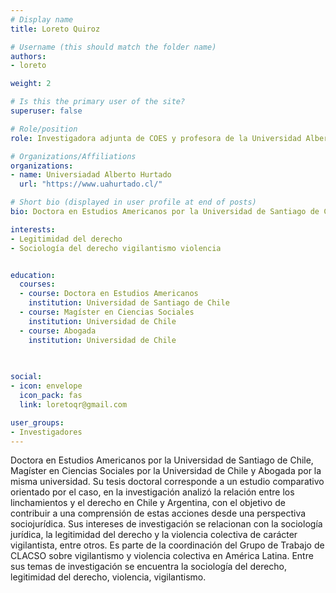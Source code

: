 ```yaml
---
# Display name
title: Loreto Quiroz

# Username (this should match the folder name)
authors:
- loreto

weight: 2 

# Is this the primary user of the site?
superuser: false

# Role/position
role: Investigadora adjunta de COES y profesora de la Universidad Alberto Hurtado.

# Organizations/Affiliations
organizations:
- name: Universiadad Alberto Hurtado
  url: "https://www.uahurtado.cl/"

# Short bio (displayed in user profile at end of posts)
bio: Doctora en Estudios Americanos por la Universidad de Santiago de Chile, Magíster en Ciencias Sociales por la Universidad de Chile y Abogada por la misma universidad. Su tesis doctoral corresponde a un estudio comparativo orientado por el caso, en la investigación analizó la relación entre los linchamientos y el derecho en Chile y Argentina, con el objetivo de contribuir a una comprensión de estas acciones desde una perspectiva sociojurídica. Sus intereses de investigación se relacionan con la sociología jurídica, la legitimidad del derecho y la violencia colectiva de carácter vigilantista, entre otros. Es parte de la coordinación del Grupo de Trabajo de CLACSO sobre vigilantismo y violencia colectiva en América Latina. Entre sus temas de investigación se encuentra la sociología del derecho, legitimidad del derecho, violencia, vigilantismo.

interests:
- Legitimidad del derecho
- Sociología del derecho vigilantismo violencia


education:
  courses:
  - course: Doctora en Estudios Americanos 
    institution: Universidad de Santiago de Chile
  - course: Magíster en Ciencias Sociales
    institution: Universidad de Chile
  - course: Abogada
    institution: Universidad de Chile    
    
    

social:
- icon: envelope
  icon_pack: fas
  link: loretoqr@gmail.com

user_groups:
- Investigadores
---
```

Doctora en Estudios Americanos por la Universidad de Santiago de Chile, Magíster en Ciencias Sociales por la Universidad de Chile y Abogada por la misma universidad. Su tesis doctoral corresponde a un estudio comparativo orientado por el caso, en la investigación analizó la relación entre los linchamientos y el derecho en Chile y Argentina, con el objetivo de contribuir a una comprensión de estas acciones desde una perspectiva sociojurídica. Sus intereses de investigación se relacionan con la sociología jurídica, la legitimidad del derecho y la violencia colectiva de carácter vigilantista, entre otros. Es parte de la coordinación del Grupo de Trabajo de CLACSO sobre vigilantismo y violencia colectiva en América Latina. Entre sus temas de investigación se encuentra la sociología del derecho, legitimidad del derecho, violencia, vigilantismo.

